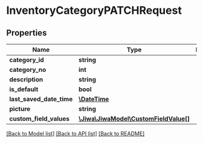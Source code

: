 # InventoryCategoryPATCHRequest

## Properties
Name | Type | Description | Notes
------------ | ------------- | ------------- | -------------
**category_id** | **string** |  | [optional] 
**category_no** | **int** |  | [optional] 
**description** | **string** |  | [optional] 
**is_default** | **bool** |  | [optional] 
**last_saved_date_time** | [**\DateTime**](\DateTime.md) |  | [optional] 
**picture** | **string** |  | [optional] 
**custom_field_values** | [**\Jiwa\JiwaModel\CustomFieldValue[]**](CustomFieldValue.md) |  | [optional] 

[[Back to Model list]](../README.md#documentation-for-models) [[Back to API list]](../README.md#documentation-for-api-endpoints) [[Back to README]](../README.md)



